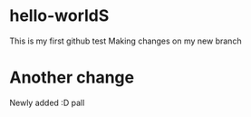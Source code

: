 # hello-worldS
This is my first github test
Making changes on my new branch
# Another change
Newly added :D
pall
